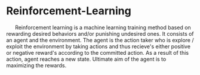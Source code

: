# Reinforcement-Learning

  &nbsp; &nbsp; &nbsp; Reinforcement learning is a machine learning training method based on rewarding desired behaviors and/or punishing undesired ones. It consists of an agent and the environment. The agent is the action taker who is explore / exploit the environment by taking actions and thus recieve's either positive or negative reward's according to the committed action. As a result of this action, agent reaches a new state. Ultimate aim of the agent is to maximizing the rewards. 
